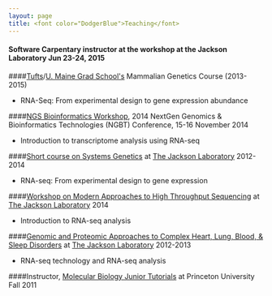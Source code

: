 ```yaml
---
layout: page
title: <font color="DodgerBlue">Teaching</font>
---
```

#### Software Carpentary instructor at the workshop at the Jackson Laboratory Jun 23-24, 2015 
####[Tufts](http://sackler.tufts.edu/Academics/Degree-Programs/PhD-Programs/Mammalian-Genetics-at-JAX)/[U. Maine Grad School's](http://gsbse.umaine.edu/) Mammalian Genetics Course (2013-2015)
* RNA-Seq: From experimental design to gene expression abundance

####[NGS Bioinformatics Workshop](http://scigenomconferences.com/2014/NGS-bioinformatics.php), 2014 NextGen Genomics & Bioinformatics Technologies (NGBT) Conference, 15-16 November 2014
* Introduction to transcriptome analysis using RNA-seq

####[Short course on Systems Genetics](http://courses.jax.org/2014/systems-genetics.html) at [The Jackson Laboratory](http://www.jax.org/) 2012-2014
* RNA-seq: From experimental design to gene expression

####[Workshop on Modern Approaches to High Throughput Sequencing](http://courses.jax.org/2014/Sequencing.html) at [The Jackson Laboratory](http://www.jax.org/) 2014
* Introduction to RNA-seq analysis

####[Genomic and Proteomic Approaches to Complex Heart, Lung, Blood, & Sleep Disorders](http://courses.jax.org/2014/hlb.html) at [The Jackson Laboratory](http://www.jax.org/) 2012-2013
* RNA-seq technology and RNA-seq analysis

####Instructor, [Molecular Biology Junior Tutorials](http://molbio.princeton.edu/undergraduate/research/junior-independent-work) at Princeton University Fall 2011


